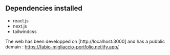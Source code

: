
## Dependencies installed

- react.js
- next.js
- tailwindcss

The web has been developped on  [http://localhost:3000] and has a pubblic demain : https://fabio-migliaccio-portfolio.netlify.app/  
